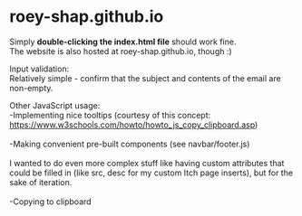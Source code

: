 # roey-shap.github.io

Simply <strong>double-clicking the index.html file</strong> should work fine.
<br>The website is also hosted at roey-shap.github.io, though :)

Input validation:
<br>Relatively simple - confirm that the subject and contents of the email are non-empty.

Other JavaScript usage:
<br>-Implementing nice tooltips (courtesy of this concept: https://www.w3schools.com/howto/howto_js_copy_clipboard.asp)
<br>
<br>-Making convenient pre-built components (see navbar/footer.js)
<br>
<br>I wanted to do even more complex stuff like having custom attributes that could be filled in 
(like src, desc for my custom Itch page inserts), but for the sake of iteration.
<br>
<br>-Copying to clipboard